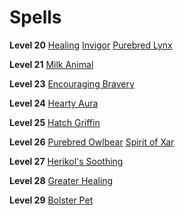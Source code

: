 <!-- TITLE: Breeder -->
<!-- SUBTITLE: At odds with nature vs. nurture, the breeder seeks to control the wild in a harmonious and symbiotic fashion. Breeders foster young creatures into maturity and train them to aid adventurers in combat and around the homestead. Their attunement to nature has gifted them with abilities to mend and heal wounds, even as they make them. -->

# Spells
**Level 20**
[Healing](healing)
[Invigor](invigor)
[Purebred Lynx](purebred-lynx)

**Level 21**
[Milk Animal](milk-animal)

**Level 23**
[Encouraging Bravery](encouraging-bravery)

**Level 24**
[Hearty Aura](hearty-aura)

**Level 25**
[Hatch Griffin](hatch-griffin)

**Level 26**
[Purebred Owlbear](purebred-owlbear)
[Spirit of Xar](spirit-of-xar)

**Level 27**
[Herikol's Soothing](herikol's-soothing)

**Level 28**
[Greater Healing](greater-healing)

**Level 29**
[Bolster Pet](bolster-pet)

